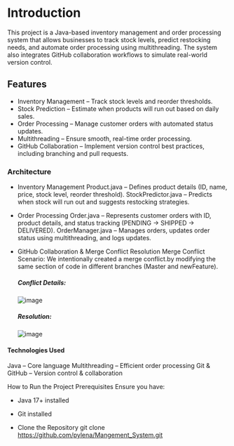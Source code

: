 # Introduction
This project is a Java-based inventory management and order processing system that allows businesses to track stock levels, predict restocking needs, and automate order processing using multithreading. The system also integrates GitHub collaboration workflows to simulate real-world version control.

## Features
* Inventory Management – Track stock levels and reorder thresholds.
* Stock Prediction – Estimate when products will run out based on daily sales.
* Order Processing – Manage customer orders with automated status updates.
* Multithreading – Ensure smooth, real-time order processing.
* GitHub Collaboration – Implement version control best practices, including branching and pull requests.

### Architecture
* Inventory Management
Product.java – Defines product details (ID, name, price, stock level, reorder threshold).
StockPredictor.java – Predicts when stock will run out and suggests restocking strategies.
* Order Processing
Order.java – Represents customer orders with ID, product details, and status tracking (PENDING → SHIPPED → DELIVERED).
OrderManager.java – Manages orders, updates order status using multithreading, and logs updates.

* GitHub Collaboration & Merge Conflict Resolution
  Merge Conflict Scenario:
  We intentionally created a merge conflict.by modifying the same section of code in different branches (Master and newFeature).
  ##### Conflict Details:
  ![image](https://github.com/user-attachments/assets/6c9af641-64c2-4895-ae3f-bc87dc1a5f61)
  ##### Resolution:
  ![image](https://github.com/user-attachments/assets/395cfe09-614d-41d7-96f6-b52c8f4ba281)

#### Technologies Used
Java – Core language
Multithreading – Efficient order processing
Git & GitHub – Version control & collaboration

How to Run the Project
Prerequisites
 Ensure you have:
* Java 17+ installed
* Git installed

* Clone the Repository
git clone https://github.com/pylena/Mangement_System.git


